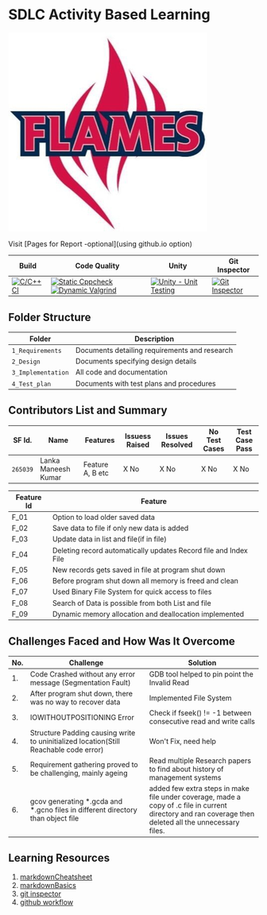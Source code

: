 # SDLC Activity Based Learning
![Flames](                  https://github.com/man36725/Mini_Project/blob/main/1_Requirements/flames.jpeg            )

Visit [Pages for Report -optional](using github.io option)

Build | Code Quality | Unity | Git Inspector
|---------|------------|-----------|----------------
[![C/C++ CI](https://github.com/man36725/Mini_Project/actions/workflows/c-cpp.yml/badge.svg)](https://github.com/man36725/Mini_Project/actions/workflows/c-cpp.yml) | [![Static Cppcheck](https://github.com/man36725/Mini_Project/actions/workflows/cppcheck.yml/badge.svg)](https://github.com/man36725/Mini_Project/actions/workflows/cppcheck.yml) [![Dynamic Valgrind](https://github.com/man36725/Mini_Project/actions/workflows/CodeQuality_Dynamic.yml/badge.svg)](https://github.com/man36725/Mini_Project/actions/workflows/CodeQuality_Dynamic.yml)| [![Unity - Unit Testing](https://github.com/man36725/Mini_Project/actions/workflows/unity.yml/badge.svg)](https://github.com/man36725/Mini_Project/actions/workflows/unity.yml)| [![Git Inspector](https://github.com/man36725/Mini_Project/actions/workflows/gitinspector.yml/badge.svg)](https://github.com/man36725/Mini_Project/actions/workflows/gitinspector.yml)|[![coverage](https://github.com/man36725/Mini_Project/actions/workflows/gcov.yml/badge.svg)](https://github.com/man36725/Mini_Project/actions/workflows/gcov.yml)


## Folder Structure
Folder             | Description
-------------------| -----------------------------------------
`1_Requirements`   | Documents detailing requirements and research
`2_Design`         | Documents specifying design details
`3_Implementation` | All code and documentation
`4_Test_plan`      | Documents with test plans and procedures

## Contributors List and Summary

SF Id. |  Name   |    Features    | Issuess Raised |Issues Resolved|No Test Cases|Test Case Pass
-------|---------|----------------|----------------|---------------|-------------|--------------
`265039` | Lanka Maneesh Kumar  | Feature A, B etc    | X No     | X No   |X No   |X No     
   

| Feature Id | Feature |
| -----------|---------|
|F_01| Option to load older saved data |
|F_02| Save data to file if only new data is added |
|F_03| Update data in list and file(if in file) |
|F_04| Deleting record automatically updates Record file and Index File |
|F_05| New records gets saved in file at program shut down |
|F_06| Before program shut down all memory is freed and clean |
|F_07| Used Binary File System for quick access to files |
|F_08| Search of Data is possible from both List and file |
|F_09| Dynamic memory allocation and deallocation implemented |

## Challenges Faced and How Was It Overcome
| No. | Challenge | Solution
|-----|-----------|--------
|1. | Code Crashed without any error message (Segmentation Fault) | GDB tool helped to pin point the Invalid Read 
|2. | After program shut down, there was no way to recover data | Implemented File System |
|3. | IOWITHOUTPOSITIONING Error | Check if fseek() != -1 between consecutive read and write calls
|4. | Structure Padding causing write to uninitialized location(Still Reachable code error) | Won't Fix, need help
|5. | Requirement gathering proved to be challenging, mainly ageing | Read multiple Research papers to find about history of management systems 
|6. | gcov generating *.gcda and *.gcno files in different directory than object file | added few extra steps in make file under coverage, made a copy of .c file in current directory and ran coverage then deleted all the unnecessary files.

## Learning Resources
1. [markdownCheatsheet](https://github.com/adam-p/markdown-here/wiki/Markdown-Cheatsheet)
2. [markdownBasics](https://guides.github.com/features/mastering-markdown/)
3. [git inspector](https://github.com/ejwa/gitinspector.git)
4. [github workflow](https://docs.github.com/en/actions/learn-github-action)

